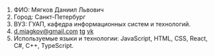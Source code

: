 1. ФИО: Мягков Даниил Львович
2. Город: Санкт-Петербург
3. ВУЗ: ГУАП, кафедра информационных систем и технологий.
4. <a href='d.miagkov@gmail.com'>d.miagkov@gmail.com</a> <a style='color:black' href="https://t.me/daniil_miagkov_l">tg</a> <a href="https://vk.com/daniil_miagkov">vk</a>
5. Используемые языки и технологии: JavaScript, HTML, CSS, React, C#, C++, TypeScript. 
